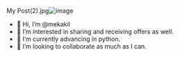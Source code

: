 My Post(2).jpg![image](https://user-images.githubusercontent.com/77537787/111042868-0af68b80-8472-11eb-9c67-dd196867000d.png)


- 👋 Hi, I’m @mekakil
- 👀 I’m interested in sharing and receiving offers as well.
- 🌱 I’m currently advancing in python.
- 💞️ I’m looking to collaborate as much as I can.


